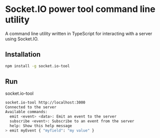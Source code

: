 # Socket.IO power tool command line utility

A command line utility written in TypeScript for interacting with a server using Socket.IO.

## Installation

```bash
npm install -g socket.io-tool
```

## Run
socket.io-tool <url>
```bash
socket.io-tool http://localhost:3000
Connected to the server
Available commands:
  emit <event> <data>: Emit an event to the server
  subscribe <event>: Subscribe to an event from the server
  help: Show this help message
> emit myEvent { "myfield": "my value" } 
```
